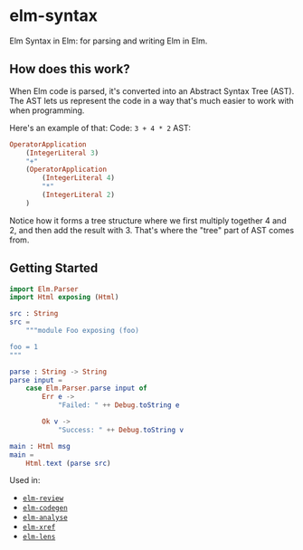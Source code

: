 # elm-syntax

Elm Syntax in Elm: for parsing and writing Elm in Elm.

## How does this work?

When Elm code is parsed, it's converted into an Abstract Syntax Tree (AST).
The AST lets us represent the code in a way that's much easier to work with when programming.

Here's an example of that:
Code: `3 + 4 * 2`
AST:
```elm
OperatorApplication
    (IntegerLiteral 3)
    "+"
    (OperatorApplication
        (IntegerLiteral 4)
        "*"
        (IntegerLiteral 2)
    )
```

Notice how it forms a tree structure where we first multiply together 4 and 2, and then add the result with 3.
That's where the "tree" part of AST comes from.

## Getting Started

```elm
import Elm.Parser
import Html exposing (Html)

src : String
src =
    """module Foo exposing (foo)

foo = 1
"""

parse : String -> String
parse input =
    case Elm.Parser.parse input of
        Err e ->
            "Failed: " ++ Debug.toString e

        Ok v ->
            "Success: " ++ Debug.toString v

main : Html msg
main =
    Html.text (parse src)
```

Used in:

* [`elm-review`](https://elm-review.com/)
* [`elm-codegen`](https://package.elm-lang.org/packages/mdgriffith/elm-codegen/latest/)
* [`elm-analyse`](https://github.com/stil4m/elm-analyse)
* [`elm-xref`](https://github.com/zwilias/elm-xref)
* [`elm-lens`](https://github.com/mbuscemi/elm-lens)

